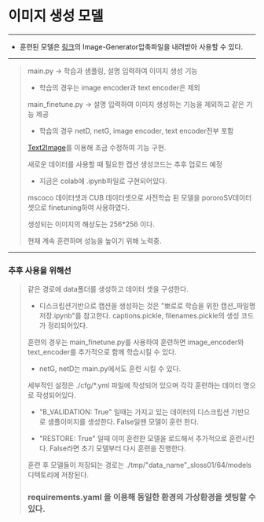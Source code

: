 # 이미지 생성 모델
---
- 훈련된 모델은 [링크](https://drive.google.com/drive/folders/1xPkj4Xd5DrvpeoA0xjXK1k7Fm57E6zZF?usp=sharing)의 Image-Generator압축파일을 내려받아 사용할 수 있다.
---
> main.py -> 학습과 샘플링, 설명 입력하여 이미지 생성 기능
> - 학습의 경우는 image encoder과 text encoder은 제외
> 
> main_finetune.py -> 설명 입력하여 이미지 생성하는 기능을 제외하고 같은 기능 제공
> - 학습의 경우 netD, netG, image encoder, text encoder전부 포함
> 
> [Text2Image](https://github.com/wtliao/text2image)를 이용해 조금 수정하여 기능 구현.
> 
> 새로운 데이터를 사용할 때 필요한 캡션 생성코드는 추후 업로드 예정
> - 지금은 colab에 .ipynb파일로 구현되어있다.
> 
> mscoco 데이터셋과 CUB 데이터셋으로 사전학습 된 모델을 pororoSV데이터셋으로 finetuning하여 사용하였다.
> 
> 생성되는 이미지의 해상도는 256*256 이다.
> 
> 현재 계속 훈련하며 성능을 높이기 위해 노력중.
---
### 추후 사용을 위해선
>
> 같은 경로에 data폴더를 생성하고 데이터 셋을 구성한다.
> - 디스크립션기반으로 캡션을 생성하는 것은 "뽀로로 학습을 위한 캡션_파일명 저장.ipynb"를 참고한다. captions.pickle, filenames.pickle의 생성 코드가 정리되어있다.
> 
> 훈련의 경우는 main_finetune.py를 사용하여 훈련하면 image_encoder와 text_encoder를 추가적으로 함께 학습시킬 수 있다.
> -  netG, netD는 main.py에서도 훈련 시킬 수 있다.
> 
> 세부적인 설정은 ./cfg/*.yml 파일에 작성되어 있으며 각각 훈련하는 데이터 명으로 작성되어있다.
> - "B_VALIDATION: True" 일때는 가지고 있는 데이터의 디스크립션 기반으로 샘플이미지를 생성한다. False일땐 모델이 훈련 한다.
>  
> - "RESTORE: True" 일때 이미 훈련한 모델을 로드해서 추가적으로 훈련시킨다. False라면 초기 모델부터 다시 훈련을 진행한다.
>  
> 훈련 후 모델들이 저장되는 경로는 ./tmp/"data_name"_sloss01/64/models 디텍토리에 저장된다.
> 
> ### requirements.yaml 을 이용해 동일한 환경의 가상환경을 셋팅할 수 있다.
> 
> 
> 
